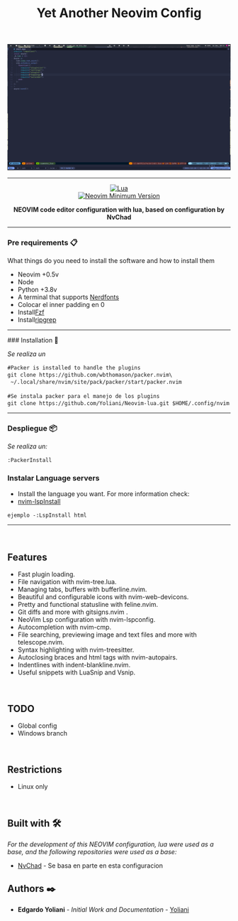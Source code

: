 <h1 align="center">Yet Another Neovim Config</h1>
<br/>
<br/>
<img src="/assets/screenshot.png"><hr>
<div align="center">

[![Lua](https://img.shields.io/badge/Made%20with%20Lua-blueviolet.svg?style=for-the-badge&logo=lua)]() <br/> [![Neovim Minimum Version](https://img.shields.io/badge/Neovim-0.6+-blueviolet.svg?style=flat-square&logo=Neovim&logoColor=white)](https://github.com/neovim/neovim)

**NEOVIM code editor configuration with lua, based on configuration by NvChad**

</div>
<hr/>

### Pre requirements 📋

What things do you need to install the software and how to install them

- Neovim +0.5v
- Node
- Python +3.8v
- A terminal that supports [Nerdfonts](https://github.com/ryanoasis/nerd-fonts)
- Colocar el inner padding en 0
- Install[Fzf](https://github.com/junegunn/fzf)
- Install[ripgrep](https://github.com/BurntSushi/ripgrep#installation)

<hr/>
### Installation 🔧

_Se realiza un_

```
#Packer is installed to handle the plugins
git clone https://github.com/wbthomason/packer.nvim\
 ~/.local/share/nvim/site/pack/packer/start/packer.nvim

#Se instala packer para el manejo de los plugins
git clone https://github.com/Yoliani/Neovim-lua.git $HOME/.config/nvim
```

<hr/>

### Despliegue 📦

_Se realiza un:_

```
:PackerInstall

```

### Instalar Language servers

- Install the language you want. For more information check:
- [nvim-lspInstall](https://github.com/kabouzeid/nvim-lspinstall)

```
ejemplo -:LspInstall html
```

<hr/>
<br/>

## Features

- Fast plugin loading.
- File navigation with nvim-tree.lua.
- Managing tabs, buffers with bufferline.nvim.
- Beautiful and configurable icons with nvim-web-devicons.
- Pretty and functional statusline with feline.nvim.
- Git diffs and more with gitsigns.nvim .
- NeoVim Lsp configuration with nvim-lspconfig.
- Autocompletion with nvim-cmp.
- File searching, previewing image and text files and more with telescope.nvim.
- Syntax highlighting with nvim-treesitter.
- Autoclosing braces and html tags with nvim-autopairs.
- Indentlines with indent-blankline.nvim.
- Useful snippets with LuaSnip and Vsnip.

<br/>

## TODO

- Global config
- Windows branch

<br/>

## Restrictions

- Linux only

    <br/>

## Built with 🛠️

_For the development of this NEOVIM configuration, lua were used as a base, and
the following repositories were used as a base:_

- [NvChad](https://github.com/NvChad/NvChad) - Se basa en parte en esta configuracion

## Authors ✒️

- **Edgardo Yoliani** - _Initial Work and Documentation_ - [Yoliani](https://github.com/Yoliani)
